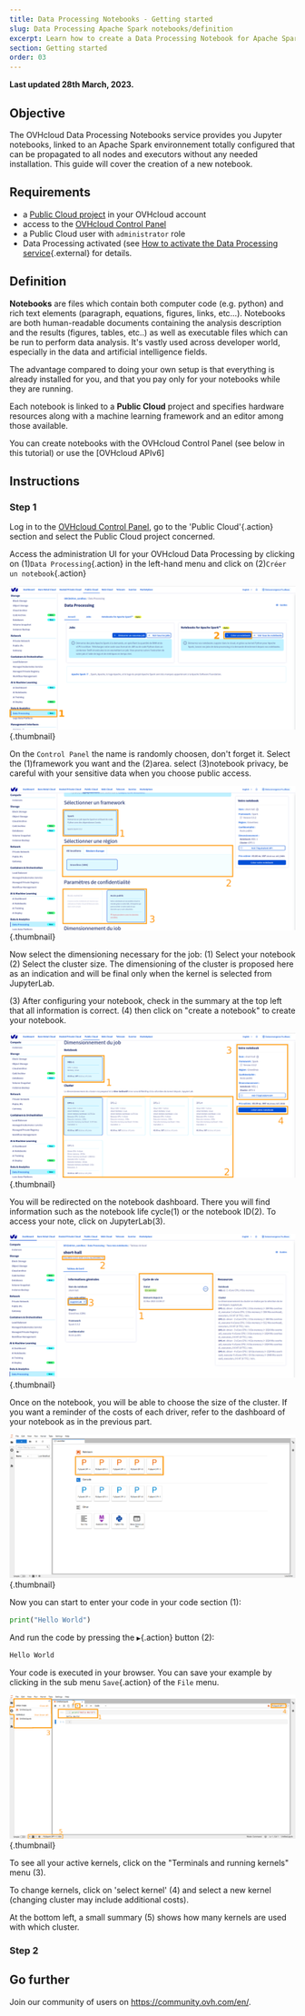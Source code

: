 ```yaml
---
title: Data Processing Notebooks - Getting started
slug: Data Processing Apache Spark notebooks/definition
excerpt: Learn how to create a Data Processing Notebook for Apache Spark
section: Getting started
order: 03
---
```


**Last updated 28th March, 2023.**

## Objective

The OVHcloud Data Processing Notebooks service provides you Jupyter notebooks, linked to an Apache Spark environnement totally configured that can be propagated to all nodes and executors 
without any needed installation. This guide will cover the creation of a new notebook.

## Requirements

- a [Public Cloud project](https://www.ovhcloud.com/en-gb/public-cloud/) in your OVHcloud account
- access to the [OVHcloud Control Panel](https://www.ovh.com/auth/?action=gotomanager&from=https://www.ovh.co.uk/&ovhSubsidiary=GB)
- a Public Cloud user with `administrator` role
- Data Processing activated (see [How to activate the Data Processing service](../activation){.external} for details.

## Definition
**Notebooks** are files which contain both computer code (e.g. python) and rich text elements (paragraph, equations, figures, links, etc…). Notebooks are both human-readable documents containing the analysis description and the results (figures, tables, etc..) as well as executable files which can be run to perform data analysis. It's vastly used across developer world, especially in the data and artificial intelligence fields.



The advantage compared to doing your own setup is that everything is already installed for you, and that you pay only for your notebooks while they are running.

Each notebook is linked to a **Public Cloud** project and specifies hardware resources along with a machine learning framework and an editor among those available.

You can create notebooks with the OVHcloud Control Panel (see below in this tutorial) or use the [OVHcloud APIv6]

## Instructions

### Step 1
Log in to the [OVHcloud Control Panel](https://www.ovh.com/auth/?action=gotomanager&from=https://www.ovh.co.uk/&ovhSubsidiary=GB), go to the 'Public Cloud'{.action} section and select the Public Cloud project concerned.

Access the administration UI for your OVHcloud Data Processing by clicking on (1)`Data Processing`{.action} in the left-hand menu and click on (2)`Créer un notebook`{.action}

![Create a Notebook 00](images/Creating-a-notebook00.png){.thumbnail}

On the `Control Panel` the name is randomly choosen, don't forget it.
Select the (1)framework you want and the (2)area.
select (3)notebook privacy, be careful with your sensitive data when you choose public access.

![Create a Notebook 01](images/Creating-a-notebook01.png){.thumbnail}

Now select the dimensioning necessary for the job:
(1) Select your notebook 
(2) Select the cluster size. The dimensioning of the cluster is proposed here as an indication and will be final only when the kernel is selected from JupyterLab.

(3) After configuring your notebook, check in the summary at the top left that all information is correct.
(4) then click on "create a notebook" to create your notebook. 

![Create a Notebook 02](images/Creating-a-notebook02.png){.thumbnail}

You will be redirected on the notebook dashboard. There you will find information such as the notebook life cycle(1) or the notebook ID(2). 
To access your note, click on JupyterLab(3).

![Create a Notebook 03](images/Creating-a-notebook03.png){.thumbnail}

Once on the notebook, you will be able to choose the size of the cluster. If you want a reminder of the costs of each driver, refer to the dashboard of your notebook as in the previous part. 

![Creating a notebook 04](images/Creating-a-notebook04.png){.thumbnail}

Now you can start to enter your code in your code section (1):
```python
print("Hello World")
```

And run the code by pressing the `▶️`{.action} button (2):

```bash
Hello World
```
Your code is executed in your browser. You can save your example by clicking in the sub menu `Save`{.action} of the `File` menu.

![Creating a notebook 05](images/Creating-a-notebook05.png){.thumbnail}

To see all your active kernels, click on the "Terminals and running kernels" menu (3).

To change kernels, click on 'select kernel' (4) and select a new kernel (changing cluster may include additional costs).

At the bottom left, a small summary (5) shows how many kernels are used with which cluster.



### Step 2
  
## Go further







Join our community of users on <https://community.ovh.com/en/>.
